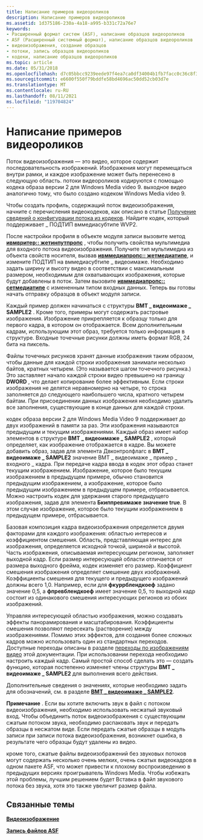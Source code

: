 ```yaml
---
title: Написание примеров видеороликов
description: Написание примеров видеороликов
ms.assetid: 1d375186-230a-4a18-a995-b331c72a76e7
keywords:
- Расширенный формат систем (ASF), написание образцов видеороликов
- ASF (Расширенный системный формат), написание образцов видеороликов
- видеоизображения, создание образцов
- потоки, запись образцов видеороликов
- кодеки, написание образцов видеороликов
ms.topic: article
ms.date: 05/31/2018
ms.openlocfilehash: d7c05bbcc9239eede97f4ea7ca0df34004b1fb7facc0c36c8f38098c42e86fce
ms.sourcegitcommit: e6600f550f79bddfe58bd4696ac50dd52cb03d7e
ms.translationtype: MT
ms.contentlocale: ru-RU
ms.lasthandoff: 08/11/2021
ms.locfileid: "119704824"
---
```

# <a name="writing-video-image-samples"></a>Написание примеров видеороликов

Поток видеоизображения — это видео, которое содержит последовательность изображений. Изображения могут перемещаться внутри рамки, и каждое изображение может быть перенесено в следующую область. потоки видеороликов кодируются с помощью кодека образа версии 2 для Windows Media video 9. выходное видео аналогично тому, что было создано кодеком Windows Media video 9.

Чтобы создать профиль, содержащий поток видеоизображения, начните с перечисления видеокодеков, как описано в статье [Получение сведений о конфигурации потока из кодеков](getting-stream-configuration-information-from-codecs.md). Найдите кодек, который поддерживает \_ ПОДТИП вммедиасубтипе WVP2.

После настройки профиля в объекте модуля записи вызовите метод [**ивмвритер:: жетинпутпропс**](/previous-versions/windows/desktop/api/Wmsdkidl/nf-wmsdkidl-iwmwriter-getinputprops) , чтобы получить свойства мультимедиа для входного потока видеоизображения. Получите тип мультимедиа из объекта свойств носителя, вызвав [**ивммедиапропс:: жетмедиатипе**](/previous-versions/windows/desktop/api/Wmsdkidl/nf-wmsdkidl-iwmmediaprops-getmediatype), и измените ПОДТИП на вммедиасубтипе \_ видеоимаже. Необходимо задать ширину и высоту видео в соответствии с максимальным размером, необходимым для охватывающих изображения, которые будут добавлены в поток. Затем вызовите [**ивммедиапропс:: сетмедиатипе**](/previous-versions/windows/desktop/api/Wmsdkidl/nf-wmsdkidl-iwmmediaprops-setmediatype) с измененным типом входных данных. Теперь вы готовы начать отправку образцов в объект модуля записи.

Каждый пример должен начинаться с структуры **ВМТ \_ видеоимаже \_ SAMPLE2** . Кроме того, примеры могут содержать растровые изображения. Изображение прикрепляется к образцу только для первого кадра, в котором он отображается. Всем дополнительным кадрам, использующим этот образ, требуется только информация в структуре. Входные точечные рисунки должны иметь формат RGB, 24 бита на пиксель.

Файлы точечных рисунков хранят данные изображения таким образом, чтобы данные для каждой строки изображения занимали несколько байтов, кратных четырем. (Это называется шагом точечного рисунка.) Это заставляет начало каждой строки видео превышено на границу **DWORD** , что делает копирование более эффективным. Если строки изображения не делятся неравномерно на четыре, то строка заполняется до следующего наибольшего числа, кратного четырем байтам. При присоединении данных изображения необходимо удалить все заполнения, существующие в конце данных для каждой строки.

кодек образа версии 2 для Windows Media Video 9 поддерживает до двух изображений в памяти за раз. Эти изображения называются предыдущим и текущим изображениями. Каждый образ имеет набор элементов в структуре **ВМТ \_ видеоимаже \_ SAMPLE2** , который определяет, как изображение отображается в кадре. Вы можете добавить образ, задав для элемента Двконтролфлагс в **ВМТ \_ видеоимаже \_ SAMPLE2** значение ВМТ \_ видеоимаже \_ пример \_ входного \_ кадра. При передаче кадра ввода в кодек этот образ станет текущим изображением. Изображение, которое было текущим изображением в предыдущем примере, обычно становится предыдущим изображением, а изображение, которое было предыдущим изображением в предыдущем примере, отбрасывается. Можно настроить кодек для удержания старого предыдущего изображения, задав для элемента **Бкиппревимаже** **значение true**. В этом случае изображение, которое было текущим изображением в предыдущем примере, отбрасывается.

Базовая композиция кадра видеоизображения определяется двумя факторами для каждого изображения: областью интересов и коэффициентом смешения. Область, представляющая интерес для изображения, определяется исходной точкой, шириной и высотой. Часть изображения, описываемая интересующим регионом, заполняет выходной кадр. Если размер интересующей области отличается от размера выходного фрейма, кодек изменяет его размер. Коэффициент смешения изображения определяет смешение двух изображений. Коэффициенты смешения для текущего и предыдущего изображений должны всего 1,0. Например, если для **фкуррблендкоеф** задано значение 0,5, а **фпревблендкоеф** имеет значение 0,5, то выходной кадр состоит из одинакового смешения интересующих регионов из обоих изображений.

Управляя интересующей областью изображения, можно создавать эффекты панорамирования и масштабирования. Коэффициенты смешения позволяют пересекать (растворение) между изображениями. Помимо этих эффектов, для создания более сложных кадров можно использовать один из стандартных переходов. Доступные переходы описаны в разделе [переходы по изображениям видео](video-image-transitions.md) этой документации. При использовании перехода необходимо настроить каждый кадр. Самый простой способ сделать это — создать функцию, которая постепенно изменяет члены структуры **ВМТ \_ видеоимаже \_ SAMPLE2** для выполнения всего действия.

Дополнительные сведения о значениях, которые необходимо задать для обозначений, см. в разделе [**ВМТ \_ видеоимаже \_ SAMPLE2**](/previous-versions/windows/desktop/api/Wmsdkidl/ns-wmsdkidl-wmt_videoimage_sample2).

**Примечание** . Если вы хотите включить звук в файл с потоком видеоизображения, необходимо использовать несжатый звуковый вход. Чтобы объединить поток видеоизображения с существующим сжатым потоком звука, необходимо распаковать звук и передать образцы в несжатом виде. Если передать сжатые образцы в модуль записи при записи потока видеоизображения, возникнет ошибка, в результате чего образцы будут удалены из видео.

кроме того, сжатые файлы видеоизображений без звуковых потоков могут содержать несколько очень мелких, очень сжатых видеокадров в одном пакете ASF, что может привести к плохому воспроизведению в предыдущих версиях проигрыватель Windows Media. Чтобы избежать этой проблемы, лучшим решением будет Вставка в файл звукового потока без звука, хотя это также увеличит размер файла.

## <a name="related-topics"></a>Связанные темы

<dl> <dt>

[**Видеоизображение**](video-image.md)
</dt> <dt>

[**Запись файлов ASF**](writing-asf-files.md)
</dt> </dl>

 

 




